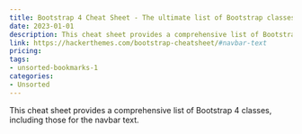 ```yaml
---
title: Bootstrap 4 Cheat Sheet - The ultimate list of Bootstrap classes
date: 2023-01-01
description: This cheat sheet provides a comprehensive list of Bootstrap 4 classes, including those for the navbar text.
link: https://hackerthemes.com/bootstrap-cheatsheet/#navbar-text
pricing: 
tags: 
- unsorted-bookmarks-1 
categories: 
- Unsorted 
---
```


This cheat sheet provides a comprehensive list of Bootstrap 4 classes, including those for the navbar text.